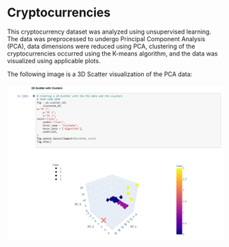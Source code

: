 # Cryptocurrencies
This cryptocurrency dataset was analyzed using unsupervised learning. The data was preprocessed to undergo Principal Component Analysis (PCA), data dimensions were reduced using PCA, clustering of the cryptocurrencies occurred using the K-means algorithm, and the data was visualized using applicable plots. 

The following image is a 3D Scatter visualization of the PCA data:

![plot](resources/image1.PNG)
